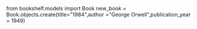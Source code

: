 from bookshelf.models import Book
new_book = Book.objects.create(title="1984",author ="George Orwell",publication_year = 1949)